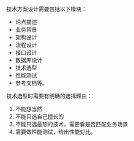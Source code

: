 
技术方案设计需要包括以下模块：
- 论点描述
- 业务背景
- 架构设计
- 流程设计
- 接口设计
- 数据库设计
- 技术选型
- 性能测试
- 参考文档等。

技术选型时需要有明确的选择理由：
1. 不能想当然
2. 不能只选自己擅长的
3. 不能只选最热的技术，需要看是否匹配业务场景
4. 需要做性能测试，给出性能对比。

